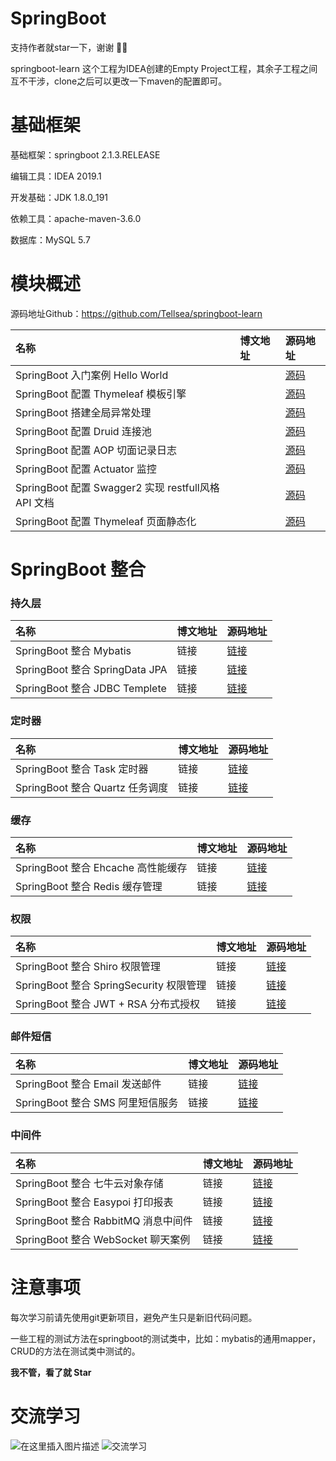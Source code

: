 # SpringBoot

支持作者就star一下，谢谢 🎉🎉

springboot-learn 这个工程为IDEA创建的Empty Project工程，其余子工程之间互不干涉，clone之后可以更改一下maven的配置即可。

# 基础框架

基础框架：springboot 2.1.3.RELEASE

编辑工具：IDEA 2019.1

开发基础：JDK 1.8.0_191

依赖工具：apache-maven-3.6.0

数据库：MySQL 5.7

# 模块概述

源码地址Github：https://github.com/Tellsea/springboot-learn

| 名称 | 博文地址 | 源码地址 |
|:--|:--|:--|
| SpringBoot 入门案例 Hello World | | [源码](https://github.com/Tellsea/springboot-learn/tree/master/springboot-hello)|
| SpringBoot 配置 Thymeleaf 模板引擎 |  | [源码](https://github.com/Tellsea/springboot-learn/tree/master/springboot-thymeleaf) |
| SpringBoot 搭建全局异常处理 |  | [源码](https://github.com/Tellsea/springboot-learn/tree/master/springboot-global)  |
| SpringBoot 配置 Druid 连接池 |  | [源码](https://github.com/Tellsea/springboot-learn/tree/master/springboot-druid)  |
| SpringBoot 配置 AOP 切面记录日志 |  | [源码](https://github.com/Tellsea/springboot-learn/tree/master/springboot-aop-log)  |
| SpringBoot 配置 Actuator 监控 |  | [源码](https://github.com/Tellsea/springboot-learn/tree/master/springboot-actuator)  |
| SpringBoot 配置 Swagger2 实现 restfull风格 API 文档 |  | [源码](https://github.com/Tellsea/springboot-learn/tree/master/springboot-swagger2)  |
| SpringBoot 配置 Thymeleaf 页面静态化 |  | [源码](https://github.com/Tellsea/springboot-learn/tree/master/springboot-thymeleaf-static) |

# SpringBoot 整合

### 持久层

| 名称 | 博文地址 | 源码地址 |
|:--|:--|:--|
| SpringBoot 整合 Mybatis | 链接 | [链接](https://github.com/Tellsea/springboot-learn/tree/master/springboot-mybatis)|
| SpringBoot 整合 SpringData JPA | 链接 | [链接](https://github.com/Tellsea/springboot-learn/tree/master/springboot-jpa)|
| SpringBoot 整合 JDBC Templete | 链接 | [链接](https://github.com/Tellsea/springboot-learn/tree/master/springboot-jdbc-templete)|

### 定时器

| 名称 | 博文地址 | 源码地址 |
|:--|:--|:--|
| SpringBoot 整合 Task 定时器 | 链接 | [链接](https://github.com/Tellsea/springboot-learn/tree/master/springboot-task)|
| SpringBoot 整合 Quartz 任务调度 | 链接 | [链接](https://github.com/Tellsea/springboot-learn/tree/master/springboot-quartz)|

### 缓存

| 名称 | 博文地址 | 源码地址 |
|:--|:--|:--|
| SpringBoot 整合 Ehcache 高性能缓存 | 链接 | [链接](https://github.com/Tellsea/springboot-learn/tree/master/springboot-ehcache)|
| SpringBoot 整合 Redis 缓存管理 | 链接 | [链接](https://github.com/Tellsea/springboot-learn/tree/master/springboot-redis)|

### 权限

| 名称 | 博文地址 | 源码地址 |
|:--|:--|:--|
| SpringBoot 整合 Shiro 权限管理 | 链接 | [链接](https://github.com/Tellsea/springboot-learn/tree/master/springboot-shiro)|
| SpringBoot 整合 SpringSecurity 权限管理 | 链接 | [链接](https://github.com/Tellsea/springboot-learn/tree/master/springboot-security)|
| SpringBoot 整合 JWT + RSA 分布式授权 | 链接 | [链接](https://github.com/Tellsea/springboot-learn/tree/master/springboot-jwt-rsa)|

### 邮件短信

| 名称 | 博文地址 | 源码地址 |
|:--|:--|:--|
| SpringBoot 整合 Email 发送邮件 | 链接 | [链接](https://github.com/Tellsea/springboot-learn/tree/master/springboot-email)|
| SpringBoot 整合 SMS 阿里短信服务 | 链接 | [链接](https://github.com/Tellsea/springboot-learn/tree/master/springboot-sms)|

### 中间件

| 名称 | 博文地址 | 源码地址 |
|:--|:--|:--|
| SpringBoot 整合 七牛云对象存储 | 链接 | [链接](https://github.com/Tellsea/springboot-learn/tree/master/springboot-qiniu)|
| SpringBoot 整合 Easypoi 打印报表 | 链接 | [链接](https://github.com/Tellsea/springboot-learn/tree/master/springboot-easypoi)|
| SpringBoot 整合 RabbitMQ 消息中间件 | 链接 | [链接](https://github.com/Tellsea/springboot-learn/tree/master/springboot-rabbitmq)|
| SpringBoot 整合 WebSocket 聊天案例 | 链接 | [链接](https://github.com/Tellsea/springboot-learn/tree/master/springboot-websocket)|

# 注意事项

每次学习前请先使用git更新项目，避免产生只是新旧代码问题。

一些工程的测试方法在springboot的测试类中，比如：mybatis的通用mapper，CRUD的方法在测试类中测试的。

**我不管，看了就 Star**

# 交流学习
![在这里插入图片描述](https://github.com/Tellsea/springboot-learn/blob/master/doc/images/emoticon1.jpg)
![交流学习](https://github.com/Tellsea/springboot-learn/blob/master/doc/images/qq-group.png)
